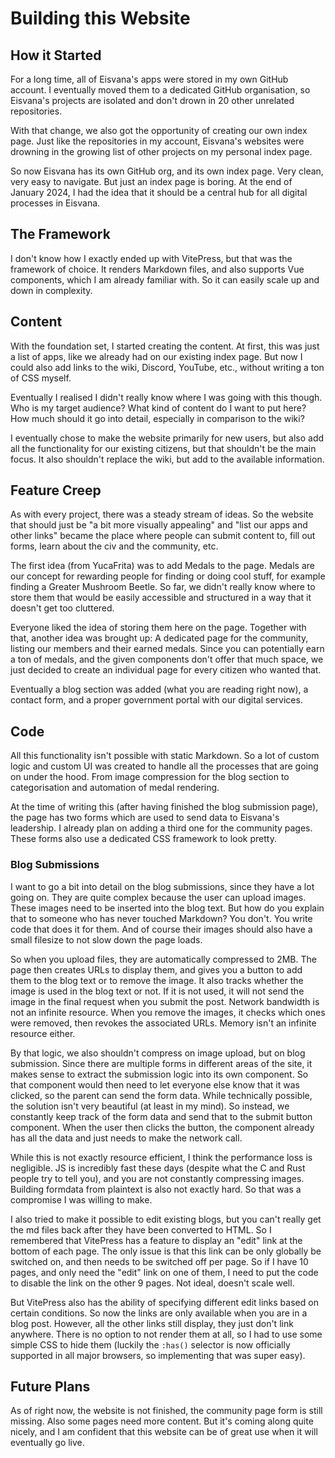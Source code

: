 # Building this Website

## How it Started

For a long time, all of Eisvana's apps were stored in my own GitHub account. I eventually moved them to a dedicated GitHub organisation, so Eisvana's projects are isolated and don't drown in 20 other unrelated repositories.

With that change, we also got the opportunity of creating our own index page. Just like the repositories in my account, Eisvana's websites were drowning in the growing list of other projects on my personal index page.

So now Eisvana has its own GitHub org, and its own index page. Very clean, very easy to navigate. But just an index page is boring. At the end of January 2024, I had the idea that it should be a central hub for all digital processes in Eisvana.

## The Framework

I don't know how I exactly ended up with VitePress, but that was the framework of choice. It renders Markdown files, and also supports Vue components, which I am already familiar with. So it can easily scale up and down in complexity.

## Content

With the foundation set, I started creating the content. At first, this was just a list of apps, like we already had on our existing index page. But now I could also add links to the wiki, Discord, YouTube, etc., without writing a ton of CSS myself.

Eventually I realised I didn't really know where I was going with this though. Who is my target audience? What kind of content do I want to put here? How much should it go into detail, especially in comparison to the wiki?

I eventually chose to make the website primarily for new users, but also add all the functionality for our existing citizens, but that shouldn't be the main focus. It also shouldn't replace the wiki, but add to the available information.

## Feature Creep

As with every project, there was a steady stream of ideas. So the website that should just be "a bit more visually appealing" and "list our apps and other links" became the place where people can submit content to, fill out forms, learn about the civ and the community, etc.

The first idea (from YucaFrita) was to add Medals to the page. Medals are our concept for rewarding people for finding or doing cool stuff, for example finding a Greater Mushroom Beetle. So far, we didn't really know where to store them that would be easily accessible and structured in a way that it doesn't get too cluttered.

Everyone liked the idea of storing them here on the page. Together with that, another idea was brought up: A dedicated page for the community, listing our members and their earned medals. Since you can potentially earn a ton of medals, and the given components don't offer that much space, we just decided to create an individual page for every citizen who wanted that.

Eventually a blog section was added (what you are reading right now), a contact form, and a proper government portal with our digital services.

## Code

All this functionality isn't possible with static Markdown. So a lot of custom logic and custom UI was created to handle all the processes that are going on under the hood. From image compression for the blog section to categorisation and automation of medal rendering.

At the time of writing this (after having finished the blog submission page), the page has two forms which are used to send data to Eisvana's leadership. I already plan on adding a third one for the community pages. These forms also use a dedicated CSS framework to look pretty.

### Blog Submissions

I want to go a bit into detail on the blog submissions, since they have a lot going on. They are quite complex because the user can upload images. These images need to be inserted into the blog text. But how do you explain that to someone who has never touched Markdown? You don't. You write code that does it for them. And of course their images should also have a small filesize to not slow down the page loads.

So when you upload files, they are automatically compressed to 2MB. The page then creates URLs to display them, and gives you a button to add them to the blog text or to remove the image. It also tracks whether the image is used in the blog text or not. If it is not used, it will not send the image in the final request when you submit the post. Network bandwidth is not an infinite resource. When you remove the images, it checks which ones were removed, then revokes the associated URLs. Memory isn't an infinite resource either.

By that logic, we also shouldn't compress on image upload, but on blog submission. Since there are multiple forms in different areas of the site, it makes sense to extract the submission logic into its own component. So that component would then need to let everyone else know that it was clicked, so the parent can send the form data. While technically possible, the solution isn't very beautiful (at least in my mind). So instead, we constantly keep track of the form data and send that to the submit button component. When the user then clicks the button, the component already has all the data and just needs to make the network call.

While this is not exactly resource efficient, I think the performance loss is negligible. JS is incredibly fast these days (despite what the C and Rust people try to tell you), and you are not constantly compressing images. Building formdata from plaintext is also not exactly hard. So that was a compromise I was willing to make.

I also tried to make it possible to edit existing blogs, but you can't really get the md files back after they have been converted to HTML. So I remembered that VitePress has a feature to display an "edit" link at the bottom of each page. The only issue is that this link can be only globally be switched on, and then needs to be switched off per page. So if I have 10 pages, and only need the "edit" link on one of them, I need to put the code to disable the link on the other 9 pages. Not ideal, doesn't scale well.

But VitePress also has the ability of specifying different edit links based on certain conditions. So now the links are only available when you are in a blog post. However, all the other links still display, they just don't link anywhere. There is no option to not render them at all, so I had to use some simple CSS to hide them (luckily the `:has()` selector is now officially supported in all major browsers, so implementing that was super easy).

## Future Plans

As of right now, the website is not finished, the community page form is still missing. Also some pages need more content. But it's coming along quite nicely, and I am confident that this website can be of great use when it will eventually go live.
